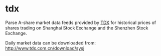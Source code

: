 # tdx

Parse A-share market data feeds provided by [TDX](http://www.tdx.com.cn/) for historical prices of shares trading on Shanghai Stock Exchange and the Shenzhen Stock Exchange.

Daily market data can be downloaded from: http://www.tdx.com.cn/download/sysj